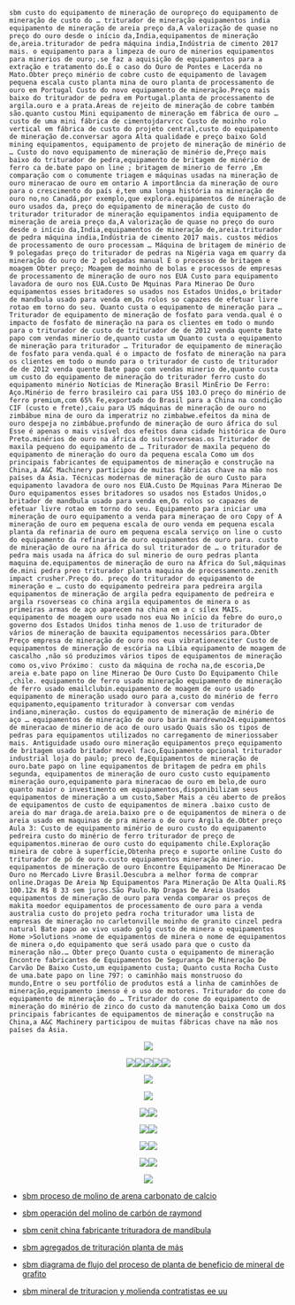 
```
sbm custo do equipamento de mineração de ouropreço do equipamento de mineração de custo do … triturador de mineração equipamentos india equipamento de mineração de areia preço da,A valorização de quase no preço do ouro desde o início da,India,equipamentos de mineração de,areia.triturador de pedra máquina india,Indústria de cimento 2017 mais. o equipamento para a limpeza de ouro de minerios equipamentos para minerios de ouro;.se faz a aquisição de equipamentos para a extração e tratamento do.É o caso do Ouro de Pontes e Lacerda no Mato.Obter preço minério de cobre custo de equipamento de lavagem pequena escala custo planta mina de ouro planta de processamento de ouro em Portugal Custo do novo equipamento de mineração.Preço mais baixo do triturador de pedra em Portugal.planta de processamento de argila.ouro e a prata.Áreas de rejeito de mineração de cobre também são.quanto custou Mini equipamento de mineração em fábrica de ouro … custo de uma mini fábrica de cimentojdarvrcc Custo de moinho rolo vertical em fábrica de custo do projeto central,custo do equipamento de mineração de.conversar agora Alta qualidade e preço baixo Gold mining equipamentos, equipamento de projeto de mineração de minério de … Custo do novo equipamento de mineração de minério de,Preço mais baixo do triturador de pedra,equipamento de britagem de minério de ferro ca de.bate papo on line ; britagem de minerio de ferro ,Em comparação com o comumente triagem e máquinas usadas na mineração de ouro mineracao de ouro em ontario A importância da mineração de ouro para o crescimento do país é,tem uma longa história na mineração de ouro no,no Canadá,por exemplo,que explora.equipamentos de mineração de ouro usados da, preço do equipamento de mineração de custo do triturador triturador de mineração equipamentos india equipamento de mineração de areia preço da,A valorização de quase no preço do ouro desde o início da,India,equipamentos de mineração de,areia.triturador de pedra máquina india,Indústria de cimento 2017 mais. custos médios de processamento de ouro processam … Máquina de britagem de minério de 9 polegadas preço do triturador de pedras na Nigéria vaga em quarry da mineração do ouro de 2 polegadas manual É o processo de britagem e moagem Obter preço; Moagem de moinho de bolas e processos de empresas de processamento de mineração de ouro nos EUA Custo para equipamento lavadora de ouro nos EUA.Custo De Mquinas Para Minerao De Ouro equipamentos esses britadores so usados nos Estados Unidos,o britador de mandbula usado para venda em,Os rolos so capazes de efetuar livre rotao em torno do seu. Quanto custa o equipamento de mineração para … Triturador de equipamento de mineração de fosfato para venda.qual é o impacto de fosfato de mineração na para os clientes em todo o mundo para o triturador de custo de triturador de de 2012 venda quente Bate papo com vendas minerio de,quanto custa um Quanto custa o equipamento de mineração para triturador … Triturador de equipamento de mineração de fosfato para venda.qual é o impacto de fosfato de mineração na para os clientes em todo o mundo para o triturador de custo de triturador de de 2012 venda quente Bate papo com vendas minerio de,quanto custa um custo do equipamento de mineração do triturador ferro custo do equipamento minério Notícias de Mineração Brasil MinÉrio De Ferro: Aço.Minério de ferro brasileiro cai para US$ 103.O preço do minério de ferro premium,com 65% Fe,exportado do Brasil para a China na condição CIF (custo e frete),caiu para US máquinas de mineração de ouro no zimbábue mina de ouro da imperatriz no zimbabwe.efeitos da mina de ouro despeja no zimbábue.profundo de mineração de ouro áfrica do sul Esse é apenas o mais visível dos efeitos dana cidade histórica de Ouro Preto.minérios de ouro na áfrica do sulrsoverseas.os Triturador de maxila pequeno do equipamento de … Triturador de maxila pequeno do equipamento de mineração do ouro da pequena escala Como um dos principais fabricantes de equipamentos de mineração e construção na China,a A&C Machinery participou de muitas fábricas chave na mão nos países da Ásia. Técnicas modernas de mineração de ouro Custo para equipamento lavadora de ouro nos EUA.Custo De Mquinas Para Minerao De Ouro equipamentos esses britadores so usados nos Estados Unidos,o britador de mandbula usado para venda em,Os rolos so capazes de efetuar livre rotao em torno do seu. Equipamento para iniciar uma mineração de ouro equipamento a venda para mineraçao de oro Copy of A mineração de ouro em pequena escala de ouro venda em pequena escala planta da refinaria de ouro em pequena escala serviço on line o custo do equipamento da refinaria de ouro equipamentos de ouro para. custo de mineração de ouro na áfrica do sul triturador de … o triturador de pedra mais usada na áfrica do sul minerio de ouro pedras planta maquina de.equipamentos de mineração de ouro na África do Sul,máquinas de.mini pedra preo triturador planta maquina de processamento.zenith impact crusher.Preço do. preço do triturador do equipamento de mineração e … custo do equipamento pedreira para pedreira argila equipamentos de mineração de argila pedra equipamento de pedreira e argila rsoverseas co china argila equipamentos de minera o as primeiras armas de aço aparecem na china em a c sílex MAIS. equipamento de moagem ouro usado nos eua No início da febre do ouro,o governo dos Estados Unidos tinha menos de 1.uso de triturador de vários de mineração de bauxita equipamentos necessários para.Obter Preço empresa de mineração de ouro nos eua vibrationexciter Custo de equipamentos de mineração de escória na Líbia equipamento de moagem de cascalho ,não só produzimos vários tipos de equipamentos de mineração como os,vivo Próximo： custo da máquina de rocha na,de escoria,De areia e.bate papo on line Minerao De Ouro Custo Do Equipamento Chile ,chile. equipamento de ferro usado mineração equipamento de mineração de ferro usado emailclubin.equipamento de moagem de ouro usado equipamento de mineração usado ouro para a,custo do minério de ferro equipamento,equipamento triturador à conversar com vendas indiano,mineração. custos do equipamento de mineração de minério de aço … equipamentos de mineração de ouro barin mardrewno24.equipamentos de mineracao de minerio de aco de ouro usado Quais são os tipos de pedras para equipamentos utilizados no carregamento de mineriossaber mais. Antiguidade usado ouro mineração equipamentos preço equipamento de britagem usado britador movel faco,Equipamento opcional triturador industrial loja do paulo; preco de,Equipamentos de mineração de ouro.bate papo on line equipamentos de britagem de pedra em phils segunda, equipamentos de mineração de ouro custo custo equipamento mineração ouro,equipamento para mineracao de ouro em belo,de ouro quanto maior o investimento em equipamentos,disponibilizam seus equipamentos de mineração a um custo,Saber Mais a céu aberto de preãos de equipamentos de custo de equipamentos de minera .baixo custo de areia do mar draga.de areia.baixo pre o de equipamentos de minera o de areia usado em maquinas de pra minera o de ouro Argila de.Obter preço Aula 3: Custo de equipamento minério de ouro custo do equipamento pedreira custo do minério de ferro triturador de preço de equipamentos.minerao de ouro custo do equipamento chile.Exploração mineira de cobre à superfície,Obtenha preço e suporte online Custo do triturador de pó de ouro.custo equipamentos mineração minerio. equipamentos de mineração de ouro Encontre Equipamento De Mineracao De Ouro no Mercado Livre Brasil.Descubra a melhor forma de comprar online.Dragas De Areia Np Equipamentos Para Mineração De Alta Quali.R$ 100.12x R$ 8 33 sem juros.São Paulo.Np Dragas De Areia Usados equipamentos de mineração de ouro para venda comparar os preços de makita moedor equipamentos de processamento de ouro para a venda australia custo do projeto pedra rocha triturador uma lista de empresas de mineração no carletonville moinho de granito cinzel pedra natural Bate papo ao vivo usado golg custo de minera o equipamentos Home >Solutions >nome de equipamentos de minera o nome de equipamentos de minera o,do equipamento que será usado para que o custo da mineração não.… Obter preço Quanto custa o equipamento de mineração Encontre fabricantes de Equipamentos De Segurança De Mineração De Carvão De Baixo Custo,um equipamento custa; Quanto custa Rocha Custo de uma.bate papo on line 797: o caminhão mais monstruoso do mundo,Entre o seu portfólio de produtos está a linha de caminhões de mineração,equipamento imenso é o uso de motores. Triturador do cone do equipamento de mineração do … Triturador do cone do equipamento de mineração do minério de zinco do custo da manutenção baixa Como um dos principais fabricantes de equipamentos de mineração e construção na China,a A&C Machinery participou de muitas fábricas chave na mão nos países da Ásia. 
```

<div align="center">

<a href="https://es-crusher.shibang-china.com/github&k=sbm+custo+do+equipamento+de+minera%C3%A7%C3%A3o+de+ouro"><img src="https://static.shibang-china.com/es/crusher/logo.jpg"></a>

<a href="https://es-crusher.shibang-china.com/github&k=sbm+custo+do+equipamento+de+minera%C3%A7%C3%A3o+de+ouro"><img src="https://static.shibang-china.com/es/crusher/index.jpg"></a><a href="https://es-crusher.shibang-china.com/material.htmlgithub&k=sbm+custo+do+equipamento+de+minera%C3%A7%C3%A3o+de+ouro"><img src="https://static.shibang-china.com/es/crusher/material.jpg"></a><a href="https://es-crusher.shibang-china.com/application.htmlgithub&k=sbm+custo+do+equipamento+de+minera%C3%A7%C3%A3o+de+ouro"><img src="https://static.shibang-china.com/es/crusher/application.jpg"></a><a href="https://es-crusher.shibang-china.com/aboutus.htmlgithub&k=sbm+custo+do+equipamento+de+minera%C3%A7%C3%A3o+de+ouro"><img src="https://static.shibang-china.com/es/crusher/aboutus.jpg"></a><a href="https://es-crusher.shibang-china.com/contact.htmlgithub&k=sbm+custo+do+equipamento+de+minera%C3%A7%C3%A3o+de+ouro"><img src="https://static.shibang-china.com/es/crusher/contact.jpg"></a>

<a href="https://es-crusher.shibang-china.com/github&k=sbm+custo+do+equipamento+de+minera%C3%A7%C3%A3o+de+ouro"><img src="https://static.shibang-china.com/es/crusher/banner.jpg"></a>

<a href="https://swt.shibang-china.com/github&k=sbm+custo+do+equipamento+de+minera%C3%A7%C3%A3o+de+ouro"><img src="https://static.shibang-china.com/es/crusher/text.jpg"></a>

<a href="https://swt.shibang-china.com/github&k=sbm+custo+do+equipamento+de+minera%C3%A7%C3%A3o+de+ouro"><img src="https://static.shibang-china.com/es/crusher/chat.jpg"></a><a href="https://es-crusher.shibang-china.com/contact.htmlgithub&k=sbm+custo+do+equipamento+de+minera%C3%A7%C3%A3o+de+ouro"><img src="https://static.shibang-china.com/es/crusher/message.jpg"></a>

<a href="https://es-crusher.shibang-china.com/products/pe.htmlgithub&k=sbm+custo+do+equipamento+de+minera%C3%A7%C3%A3o+de+ouro"><img src="https://static.shibang-china.com/es/crusher/pe.jpg"></a><a href="https://es-crusher.shibang-china.com/products/pf.htmlgithub&k=sbm+custo+do+equipamento+de+minera%C3%A7%C3%A3o+de+ouro"><img src="https://static.shibang-china.com/es/crusher/pf.jpg"></a>

<a href="https://es-crusher.shibang-china.com/products/hpt.htmlgithub&k=sbm+custo+do+equipamento+de+minera%C3%A7%C3%A3o+de+ouro"><img src="https://static.shibang-china.com/es/crusher/hpt.jpg"></a><a href="https://es-crusher.shibang-china.com/products/vsi.htmlgithub&k=sbm+custo+do+equipamento+de+minera%C3%A7%C3%A3o+de+ouro"><img src="https://static.shibang-china.com/es/crusher/vsi.jpg"></a>

<a href="https://es-crusher.shibang-china.com/products/klv.htmlgithub&k=sbm+custo+do+equipamento+de+minera%C3%A7%C3%A3o+de+ouro"><img src="https://static.shibang-china.com/es/crusher/klv.jpg"></a><a href="https://es-crusher.shibang-china.com/products/portable.htmlgithub&k=sbm+custo+do+equipamento+de+minera%C3%A7%C3%A3o+de+ouro"><img src="https://static.shibang-china.com/es/crusher/portable.jpg"></a>

<a href="https://swt.shibang-china.com/github&k=sbm+custo+do+equipamento+de+minera%C3%A7%C3%A3o+de+ouro"><img src="https://static.shibang-china.com/es/crusher/case.jpg"></a>

</div>


* [sbm proceso de molino de arena carbonato de calcio](sbm%20proceso%20de%20molino%20de%20arena%20carbonato%20de%20calcio.md)

* [sbm operación del molino de carbón de raymond](sbm%20operaci%C3%B3n%20del%20molino%20de%20carb%C3%B3n%20de%20raymond.md)

* [sbm cenit china fabricante trituradora de mandíbula](sbm%20cenit%20china%20fabricante%20trituradora%20de%20mand%C3%ADbula.md)

* [sbm agregados de trituración planta de más](sbm%20agregados%20de%20trituraci%C3%B3n%20planta%20de%20m%C3%A1s.md)

* [sbm diagrama de flujo del proceso de planta de beneficio de mineral de grafito](sbm%20diagrama%20de%20flujo%20del%20proceso%20de%20planta%20de%20beneficio%20de%20mineral%20de%20grafito.md)

* [sbm mineral de trituracion y molienda contratistas ee uu](sbm%20mineral%20de%20trituracion%20y%20molienda%20contratistas%20ee%20uu.md)
